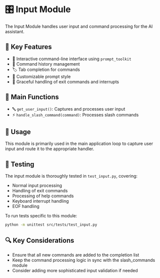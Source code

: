 # 🎛️ Input Module

The Input Module handles user input and command processing for the AI assistant.

## 🌟 Key Features

- 💬 Interactive command-line interface using `prompt_toolkit`
- 📜 Command history management
- 🏷️ Tab completion for commands
- 🎨 Customizable prompt style
- 🚫 Graceful handling of exit commands and interrupts

## 🔧 Main Functions

- 🔤 `get_user_input()`: Captures and processes user input
- ⚡ `handle_slash_command(command)`: Processes slash commands

## 🚀 Usage

This module is primarily used in the main application loop to capture user input and route it to the appropriate handler.

## 🧪 Testing

The input module is thoroughly tested in `test_input.py`, covering:

- Normal input processing
- Handling of exit commands
- Processing of help commands
- Keyboard interrupt handling
- EOF handling

To run tests specific to this module:

```bash
python -m unittest src/tests/test_input.py
```

## 🔍 Key Considerations

- Ensure that all new commands are added to the completion list
- Keep the command processing logic in sync with the slash_commands module
- Consider adding more sophisticated input validation if needed
